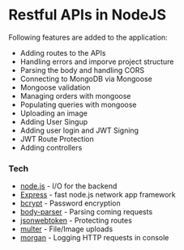 # Restful APIs in NodeJS

Following features are added to the application:

- Adding routes to the APIs
- Handling errors and imporve project structure
- Parsing the body and handling CORS
- Connecting to MongoDB via Mongoose
- Mongoose validation
- Managing orders with mongoose
- Populating queries with mongoose
- Uploading an image
- Adding User Singup
- Adding user login and JWT Signing
- JWT Route Protection
- Adding controllers

### Tech

- [node.js] - I/O for the backend
- [Express] - fast node.js network app framework
- [bcrypt] - Password encryption
- [body-parser] - Parsing coming requests
- [jsonwebtoken] - Protecting routes
- [multer] - File/Image uploads
- [morgan] - Logging HTTP requests in console

[node.js]: http://nodejs.org
[express]: http://expressjs.com
[bcrypt]: https://www.npmjs.com/package/bcrypt
[body-parser]: https://www.npmjs.com/package/body-parser
[jsonwebtoken]: https://www.npmjs.com/package/jsonwebtoken
[multer]: https://www.npmjs.com/package/multer
[morgan]: https://www.npmjs.com/package/morgan

